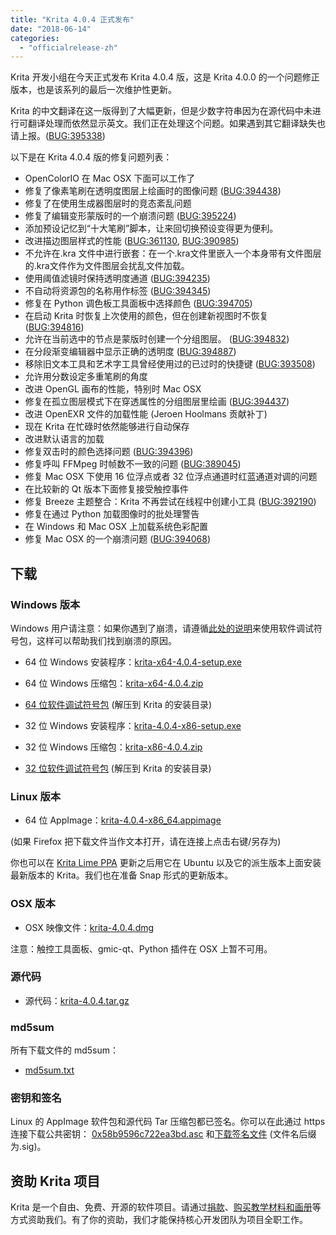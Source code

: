 ```yaml
---
title: "Krita 4.0.4 正式发布"
date: "2018-06-14"
categories: 
  - "officialrelease-zh"
---
```


Krita 开发小组在今天正式发布 Krita 4.0.4 版，这是 Krita 4.0.0 的一个问题修正版本，也是该系列的最后一次维护性更新。

Krita 的中文翻译在这一版得到了大幅更新，但是少数字符串因为在源代码中未进行可翻译处理而依然显示英文。我们正在处理这个问题。如果遇到其它翻译缺失也请上报。([BUG:395338](https://bugs.kde.org/show_bug.cgi?id=395338))

以下是在 Krita 4.0.4 版的修复问题列表：

- OpenColorIO 在 Mac OSX 下面可以工作了
- 修复了像素笔刷在透明度图层上绘画时的图像问题 ([BUG:394438](https://bugs.kde.org/show_bug.cgi?id=394438))
- 修复了在使用生成器图层时的竞态紊乱问题
- 修复了编辑变形蒙版时的一个崩溃问题 ([BUG:395224](https://bugs.kde.org/show_bug.cgi?id=395224))
- 添加预设记忆到“十大笔刷”脚本，让来回切换预设变得更为便利。
- 改进描边图层样式的性能 ([BUG:361130](https://bugs.kde.org/show_bug.cgi?id=361130), [BUG:390985](https://bugs.kde.org/show_bug.cgi?id=390985))
- 不允许在.kra 文件中进行嵌套：在一个.kra文件里嵌入一个本身带有文件图层的.kra文件作为文件图层会扰乱文件加载。
- 使用阈值滤镜时保持透明度通道 ([BUG:394235](https://bugs.kde.org/show_bug.cgi?id=394235))
- 不自动将资源包的名称用作标签 ([BUG:394345](https://bugs.kde.org/show_bug.cgi?id=394345))
- 修复在 Python 调色板工具面板中选择颜色 ([BUG:394705](https://bugs.kde.org/show_bug.cgi?id=394705))
- 在启动 Krita 时恢复上次使用的颜色，但在创建新视图时不恢复 ([BUG:394816](https://bugs.kde.org/show_bug.cgi?id=394816))
- 允许在当前选中的节点是蒙版时创建一个分组图层。 ([BUG:394832](https://bugs.kde.org/show_bug.cgi?id=394832))
- 在分段渐变编辑器中显示正确的透明度 ([BUG:394887](https://bugs.kde.org/show_bug.cgi?id=394887))
- 移除旧文本工具和艺术字工具曾经使用过的已过时的快捷键 ([BUG:393508](https://bugs.kde.org/show_bug.cgi?id=393508))
- 允许用分数设定多重笔刷的角度
- 改进 OpenGL 画布的性能，特别时 Mac OSX
- 修复在孤立图层模式下在穿透属性的分组图层里绘画 ([BUG:394437](https://bugs.kde.org/show_bug.cgi?id=394437))
- 改进 OpenEXR 文件的加载性能 (Jeroen Hoolmans 贡献补丁)
- 现在 Krita 在忙碌时依然能够进行自动保存
- 改进默认语言的加载
- 修复双击时的颜色选择问题 ([BUG:394396](https://bugs.kde.org/show_bug.cgi?id=394396))
- 修复呼叫 FFMpeg 时帧数不一致的问题 ([BUG:389045](https://bugs.kde.org/show_bug.cgi?id=389045))
- 修复 Mac OSX 下使用 16 位浮点或者 32 位浮点通道时红蓝通道对调的问题
- 在比较新的 Qt 版本下面修复接受触控事件
- 修复 Breeze 主题整合：Krita 不再尝试在线程中创建小工具 ([BUG:392190](https://bugs.kde.org/show_bug.cgi?id=392190))
- 修复在通过 Python 加载图像时的批处理警告
- 在 Windows 和 Mac OSX 上加载系统色彩配置
- 修复 Mac OSX 的一个崩溃问题 ([BUG:394068](https://bugs.kde.org/show_bug.cgi?id=394068))

## 下载

### Windows 版本

Windows 用户请注意：如果你遇到了崩溃，请遵循[此处的说明](https://docs.krita.org/Dr._Mingw_debugger)来使用软件调试符号包，这样可以帮助我们找到崩溃的原因。

- 64 位 Windows 安装程序：[krita-x64-4.0.4-setup.exe](https://download.kde.org/stable/krita/4.0.4/krita-x64-4.0.4-setup.exe)
- 64 位 Windows 压缩包：[krita-x64-4.0.4.zip](https://download.kde.org/stable/krita/4.0.4/krita-x64-4.0.4.zip)
- [64 位软件调试符号包](https://download.kde.org/stable/krita/4.0.4/krita-x64-4.0.4-dbg.zip) (解压到 Krita 的安装目录)

- 32 位 Windows 安装程序：[krita-4.0.4-x86-setup.exe](https://download.kde.org/stable/krita/4.0.4/krita-x86-4.0.4-setup.exe)
- 32 位 Windows 压缩包：[krita-x86-4.0.4.zip](https://download.kde.org/stable/krita/4.0.4/krita-x86-4.0.4.zip)
- [32 位软件调试符号包](https://download.kde.org/stable/krita/4.0.4/krita-x86-4.0.4-dbg.zip) (解压到 Krita 的安装目录)

### Linux 版本

- 64 位 AppImage：[krita-4.0.4-x86_64.appimage](https://download.kde.org/stable/krita/4.0.4/krita-4.0.4-x86_64.appimage)

(如果 Firefox 把下载文件当作文本打开，请在连接上点击右键/另存为)

你也可以在 [Krita Lime PPA](https://launchpad.net/%7Ekritalime/+archive/ubuntu/ppa) 更新之后用它在 Ubuntu 以及它的派生版本上面安装最新版本的 Krita。我们也在准备 Snap 形式的更新版本。

### OSX 版本

- OSX 映像文件：[krita-4.0.4.dmg](https://download.kde.org/stable/krita/4.0.4/krita-4.0.4.dmg)

注意：触控工具面板、gmic-qt、Python 插件在 OSX 上暂不可用。

### 源代码

- 源代码：[krita-4.0.4.tar.gz](https://download.kde.org/stable/krita/4.0.4/krita-4.0.4.tar.gz)

### md5sum

所有下载文件的 md5sum：

- [md5sum.txt](https://download.kde.org/stable/krita/4.0.4/md5sum.txt)

### 密钥和签名

Linux 的 AppImage 软件包和源代码 Tar 压缩包都已签名。你可以在此通过 https 连接下载公共密钥： [0x58b9596c722ea3bd.asc](https://share.kde.org/index.php/s/fJ99V5mZvuyD0z8) 和[下载签名文件](http://download.kde.org/stable/krita/4.0.4/) (文件名后缀为.sig)。

## 资助 Krita 项目

Krita 是一个自由、免费、开源的软件项目。请通过[捐款](https://krita.org/en/support-us/donations/)、[购买教学材料和画册](https://krita.org/en/support-us/shop)等方式资助我们。有了你的资助，我们才能保持核心开发团队为项目全职工作。
